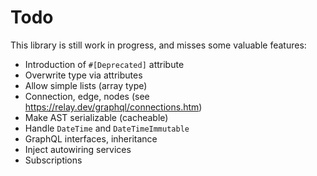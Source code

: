 # Todo
This library is still work in progress, and misses some valuable features:

- Introduction of `#[Deprecated]` attribute
- Overwrite type via attributes
- Allow simple lists (array type)
- Connection, edge, nodes (see https://relay.dev/graphql/connections.htm)
- Make AST serializable (cacheable)
- Handle `DateTime` and `DateTimeImmutable`
- GraphQL interfaces, inheritance
- Inject autowiring services
- Subscriptions